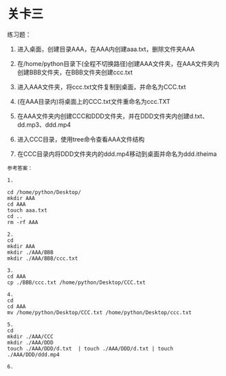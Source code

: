 # 关卡三

练习题：

1. 进入桌面，创建目录AAA，在AAA内创建aaa.txt，删除文件夹AAA

2. 在/home/python目录下\(全程不切换路径\)创建AAA文件夹，在AAA文件夹内创建BBB文件夹，在BBB文件夹创建ccc.txt

3. 进入AAA文件夹，将ccc.txt文件复制到桌面，并命名为CCC.txt

4. \(在AAA目录内\)将桌面上的CCC.txt文件重命名为ccc.TXT

5. 在AAA文件夹内创建CCC和DDD文件夹，并在DDD文件夹内创建d.txt、dd.mp3、ddd.mp4

6. 进入CCC目录，使用tree命令查看AAA文件结构

7. 在CCC目录内将DDD文件夹内的ddd.mp4移动到桌面并命名为ddd.itheima

```
参考答案：

1. 

cd /home/python/Desktop/ 
mkdir AAA
cd AAA
touch aaa.txt
cd ..
rm -rf AAA

2.  
cd
mkdir AAA
mkdir ./AAA/BBB
mkdir ./AAA/BBB/ccc.txt

3. 
cd AAA
cp ./BBB/ccc.txt /home/python/Desktop/CCC.txt

4.
cd 
cd AAA
mv /home/python/Desktop/CCC.txt /home/python/Desktop/ccc.txt

5.
cd
mkdir ./AAA/CCC
mkdir ./AAA/DDD
touch ./AAA/DDD/d.txt  | touch ./AAA/DDD/d.txt | touch ./AAA/DDD/ddd.mp4

6.


```



